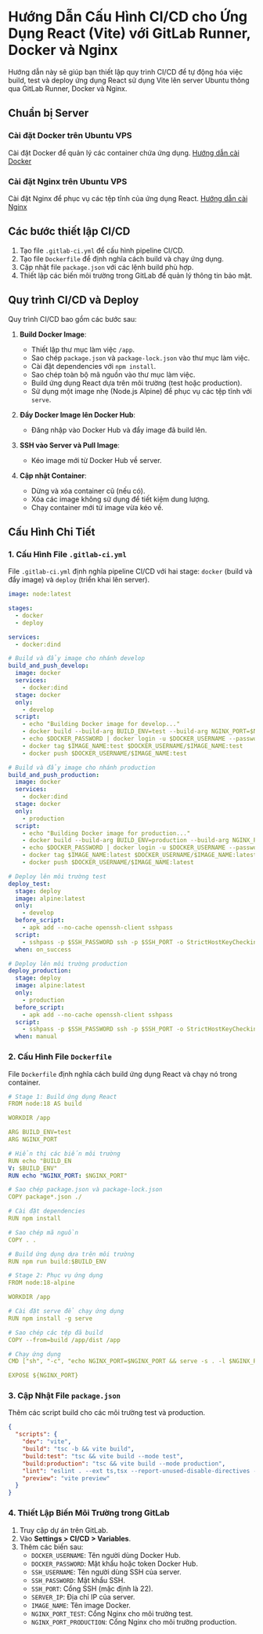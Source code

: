 # Hướng Dẫn Cấu Hình CI/CD cho Ứng Dụng React (Vite) với GitLab Runner, Docker và Nginx

Hướng dẫn này sẽ giúp bạn thiết lập quy trình CI/CD để tự động hóa việc build, test và deploy ứng dụng React sử dụng Vite lên server Ubuntu thông qua GitLab Runner, Docker và Nginx.

## Chuẩn bị Server

### Cài đặt Docker trên Ubuntu VPS

Cài đặt Docker để quản lý các container chứa ứng dụng. [Hướng dẫn cài Docker](https://www.digitalocean.com/community/tutorials/how-to-install-and-use-docker-on-ubuntu-20-04)

### Cài đặt Nginx trên Ubuntu VPS

Cài đặt Nginx để phục vụ các tệp tĩnh của ứng dụng React. [Hướng dẫn cài Nginx](https://www.digitalocean.com/community/tutorials/how-to-install-nginx-on-ubuntu-20-04)

## Các bước thiết lập CI/CD

1. Tạo file `.gitlab-ci.yml` để cấu hình pipeline CI/CD.
2. Tạo file `Dockerfile` để định nghĩa cách build và chạy ứng dụng.
3. Cập nhật file `package.json` với các lệnh build phù hợp.
4. Thiết lập các biến môi trường trong GitLab để quản lý thông tin bảo mật.

## Quy trình CI/CD và Deploy

Quy trình CI/CD bao gồm các bước sau:

1. **Build Docker Image**:

   - Thiết lập thư mục làm việc `/app`.
   - Sao chép `package.json` và `package-lock.json` vào thư mục làm việc.
   - Cài đặt dependencies với `npm install`.
   - Sao chép toàn bộ mã nguồn vào thư mục làm việc.
   - Build ứng dụng React dựa trên môi trường (test hoặc production).
   - Sử dụng một image nhẹ (Node.js Alpine) để phục vụ các tệp tĩnh với `serve`.

2. **Đẩy Docker Image lên Docker Hub**:

   - Đăng nhập vào Docker Hub và đẩy image đã build lên.

3. **SSH vào Server và Pull Image**:

   - Kéo image mới từ Docker Hub về server.

4. **Cập nhật Container**:

   - Dừng và xóa container cũ (nếu có).
   - Xóa các image không sử dụng để tiết kiệm dung lượng.
   - Chạy container mới từ image vừa kéo về.

## Cấu Hình Chi Tiết

### 1. Cấu Hình File `.gitlab-ci.yml`

File `.gitlab-ci.yml` định nghĩa pipeline CI/CD với hai stage: `docker` (build và đẩy image) và `deploy` (triển khai lên server).

```yaml
image: node:latest

stages:
  - docker
  - deploy

services:
  - docker:dind

# Build và đẩy image cho nhánh develop
build_and_push_develop:
  image: docker
  services:
    - docker:dind
  stage: docker
  only:
    - develop
  script:
    - echo "Building Docker image for develop..."
    - docker build --build-arg BUILD_ENV=test --build-arg NGINX_PORT=$NGINX_PORT_TEST -t $IMAGE_NAME:test .
    - echo $DOCKER_PASSWORD | docker login -u $DOCKER_USERNAME --password-stdin
    - docker tag $IMAGE_NAME:test $DOCKER_USERNAME/$IMAGE_NAME:test
    - docker push $DOCKER_USERNAME/$IMAGE_NAME:test

# Build và đẩy image cho nhánh production
build_and_push_production:
  image: docker
  services:
    - docker:dind
  stage: docker
  only:
    - production
  script:
    - echo "Building Docker image for production..."
    - docker build --build-arg BUILD_ENV=production --build-arg NGINX_PORT=$NGINX_PORT_PRODUCTION -t $IMAGE_NAME:latest .
    - echo $DOCKER_PASSWORD | docker login -u $DOCKER_USERNAME --password-stdin
    - docker tag $IMAGE_NAME:latest $DOCKER_USERNAME/$IMAGE_NAME:latest
    - docker push $DOCKER_USERNAME/$IMAGE_NAME:latest

# Deploy lên môi trường test
deploy_test:
  stage: deploy
  image: alpine:latest
  only:
    - develop
  before_script:
    - apk add --no-cache openssh-client sshpass
  script:
    - sshpass -p $SSH_PASSWORD ssh -p $SSH_PORT -o StrictHostKeyChecking=no $SSH_USERNAME@$SERVER_IP "docker pull $DOCKER_USERNAME/$IMAGE_NAME:test && docker stop ${IMAGE_NAME}_test || true && docker rm ${IMAGE_NAME}_test || true && docker image prune -f && docker run -d --name ${IMAGE_NAME}_test -e NGINX_PORT=$NGINX_PORT_TEST -p $NGINX_PORT_TEST:$NGINX_PORT_TEST $DOCKER_USERNAME/$IMAGE_NAME:test"
  when: on_success

# Deploy lên môi trường production
deploy_production:
  stage: deploy
  image: alpine:latest
  only:
    - production
  before_script:
    - apk add --no-cache openssh-client sshpass
  script:
    - sshpass -p $SSH_PASSWORD ssh -p $SSH_PORT -o StrictHostKeyChecking=no $SSH_USERNAME@$SERVER_IP "docker pull $DOCKER_USERNAME/$IMAGE_NAME:latest && docker stop ${IMAGE_NAME}_production || true && docker rm ${IMAGE_NAME}_production || true && docker image prune -f && docker run -d --name ${IMAGE_NAME}_production -e NGINX_PORT=$NGINX_PORT_PRODUCTION -p $NGINX_PORT_PRODUCTION:$NGINX_PORT_PRODUCTION $DOCKER_USERNAME/$IMAGE_NAME:latest"
  when: manual
```

### 2. Cấu Hình File `Dockerfile`

File `Dockerfile` định nghĩa cách build ứng dụng React và chạy nó trong container.

```yaml
# Stage 1: Build ứng dụng React
FROM node:18 AS build

WORKDIR /app

ARG BUILD_ENV=test
ARG NGINX_PORT

# Hiển thị các biến môi trường
RUN echo "BUILD_EN
V: $BUILD_ENV"
RUN echo "NGINX_PORT: $NGINX_PORT"

# Sao chép package.json và package-lock.json
COPY package*.json ./

# Cài đặt dependencies
RUN npm install

# Sao chép mã nguồn
COPY . .

# Build ứng dụng dựa trên môi trường
RUN npm run build:$BUILD_ENV

# Stage 2: Phục vụ ứng dụng
FROM node:18-alpine

WORKDIR /app

# Cài đặt serve để chạy ứng dụng
RUN npm install -g serve

# Sao chép các tệp đã build
COPY --from=build /app/dist /app

# Chạy ứng dụng
CMD ["sh", "-c", "echo NGINX_PORT=$NGINX_PORT && serve -s . -l $NGINX_PORT"]

EXPOSE ${NGINX_PORT}
```

### 3. Cập Nhật File `package.json`

Thêm các script build cho các môi trường test và production.

```json
{
  "scripts": {
    "dev": "vite",
    "build": "tsc -b && vite build",
    "build:test": "tsc && vite build --mode test",
    "build:production": "tsc && vite build --mode production",
    "lint": "eslint . --ext ts,tsx --report-unused-disable-directives --max-warnings 0",
    "preview": "vite preview"
  }
}
```

### 4. Thiết Lập Biến Môi Trường trong GitLab

1. Truy cập dự án trên GitLab.
2. Vào **Settings &gt; CI/CD &gt; Variables**.
3. Thêm các biến sau:
   - `DOCKER_USERNAME`: Tên người dùng Docker Hub.
   - `DOCKER_PASSWORD`: Mật khẩu hoặc token Docker Hub.
   - `SSH_USERNAME`: Tên người dùng SSH của server.
   - `SSH_PASSWORD`: Mật khẩu SSH.
   - `SSH_PORT`: Cổng SSH (mặc định là 22).
   - `SERVER_IP`: Địa chỉ IP của server.
   - `IMAGE_NAME`: Tên image Docker.
   - `NGINX_PORT_TEST`: Cổng Nginx cho môi trường test.
   - `NGINX_PORT_PRODUCTION`: Cổng Nginx cho môi trường production.
